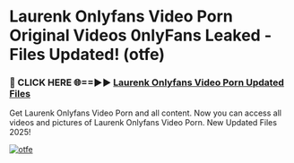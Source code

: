 # Laurenk Onlyfans Video Porn Original Videos 0nlyFans Leaked - Files Updated! (otfe)

<h3>🔴 CLICK HERE 🌐==►► <a href="https://tinyurl.com/3hn5wdd3" rel="nofollow">Laurenk Onlyfans Video Porn Updated Files</a></h3>

Get Laurenk Onlyfans Video Porn and all content. Now you can access all videos and pictures of Laurenk Onlyfans Video Porn. New Updated Files 2025!

[![otfe](https://i.imgur.com/4HnBqBT.gif)](https://tinyurl.com/3hn5wdd3)
